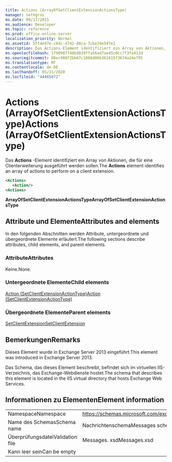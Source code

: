 ```yaml
---
title: Actions (ArrayOfSetClientExtensionActionsType)
manager: sethgros
ms.date: 09/17/2015
ms.audience: Developer
ms.topic: reference
ms.prod: office-online-server
localization_priority: Normal
ms.assetid: 5ff4e97e-c64c-4742-88ca-7cbe39e597e1
description: Das Actions-Element identifiziert ein Array von Aktionen, die für eine Clienterweiterung ausgeführt werden sollen.
ms.openlocfilehash: 1790907f40bd839ffa56ad7ae45c0cc7f3fa412d
ms.sourcegitcommit: 88ec988f2bb67c1866d06b361615f3674a24e795
ms.translationtype: MT
ms.contentlocale: de-DE
ms.lasthandoff: 05/31/2020
ms.locfileid: "44465072"
---
```

# <a name="actions-arrayofsetclientextensionactionstype"></a><span data-ttu-id="e857c-103">Actions (ArrayOfSetClientExtensionActionsType)</span><span class="sxs-lookup"><span data-stu-id="e857c-103">Actions (ArrayOfSetClientExtensionActionsType)</span></span>

<span data-ttu-id="e857c-104">Das **Actions** -Element identifiziert ein Array von Aktionen, die für eine Clienterweiterung ausgeführt werden sollen.</span><span class="sxs-lookup"><span data-stu-id="e857c-104">The **Actions** element identifies an array of actions to perform on a client extension.</span></span> 
  
```XML
<Actions>
   <Action/>
<Actions>
```

 <span data-ttu-id="e857c-105">**ArrayOfSetClientExtensionActionsType**</span><span class="sxs-lookup"><span data-stu-id="e857c-105">**ArrayOfSetClientExtensionActionsType**</span></span>
## <a name="attributes-and-elements"></a><span data-ttu-id="e857c-106">Attribute und Elemente</span><span class="sxs-lookup"><span data-stu-id="e857c-106">Attributes and elements</span></span>

<span data-ttu-id="e857c-107">In den folgenden Abschnitten werden Attribute, untergeordnete und übergeordnete Elemente erläutert.</span><span class="sxs-lookup"><span data-stu-id="e857c-107">The following sections describe attributes, child elements, and parent elements.</span></span>
  
### <a name="attributes"></a><span data-ttu-id="e857c-108">Attribute</span><span class="sxs-lookup"><span data-stu-id="e857c-108">Attributes</span></span>

<span data-ttu-id="e857c-109">Keine.</span><span class="sxs-lookup"><span data-stu-id="e857c-109">None.</span></span>
  
### <a name="child-elements"></a><span data-ttu-id="e857c-110">Untergeordnete Elemente</span><span class="sxs-lookup"><span data-stu-id="e857c-110">Child elements</span></span>

[<span data-ttu-id="e857c-111">Action (SetClientExtensionActionType)</span><span class="sxs-lookup"><span data-stu-id="e857c-111">Action (SetClientExtensionActionType)</span></span>](action-setclientextensionactiontype.md)
  
### <a name="parent-elements"></a><span data-ttu-id="e857c-112">Übergeordnete Elemente</span><span class="sxs-lookup"><span data-stu-id="e857c-112">Parent elements</span></span>

[<span data-ttu-id="e857c-113">SetClientExtension</span><span class="sxs-lookup"><span data-stu-id="e857c-113">SetClientExtension</span></span>](setclientextension.md)
  
## <a name="remarks"></a><span data-ttu-id="e857c-114">Bemerkungen</span><span class="sxs-lookup"><span data-stu-id="e857c-114">Remarks</span></span>

<span data-ttu-id="e857c-115">Dieses Element wurde in Exchange Server 2013 eingeführt.</span><span class="sxs-lookup"><span data-stu-id="e857c-115">This element was introduced in Exchange Server 2013.</span></span>
  
<span data-ttu-id="e857c-116">Das Schema, das dieses Element beschreibt, befindet sich im virtuellen IIS-Verzeichnis, das Exchange-Webdienste hostet.</span><span class="sxs-lookup"><span data-stu-id="e857c-116">The schema that describes this element is located in the IIS virtual directory that hosts Exchange Web Services.</span></span>
  
## <a name="element-information"></a><span data-ttu-id="e857c-117">Informationen zu Elementen</span><span class="sxs-lookup"><span data-stu-id="e857c-117">Element information</span></span>

|||
|:-----|:-----|
|<span data-ttu-id="e857c-118">Namespace</span><span class="sxs-lookup"><span data-stu-id="e857c-118">Namespace</span></span>  <br/> |https://schemas.microsoft.com/exchange/services/2006/messages  <br/> |
|<span data-ttu-id="e857c-119">Name des Schemas</span><span class="sxs-lookup"><span data-stu-id="e857c-119">Schema name</span></span>  <br/> |<span data-ttu-id="e857c-120">Nachrichtenschema</span><span class="sxs-lookup"><span data-stu-id="e857c-120">Messages schema</span></span>  <br/> |
|<span data-ttu-id="e857c-121">Überprüfungsdatei</span><span class="sxs-lookup"><span data-stu-id="e857c-121">Validation file</span></span>  <br/> |<span data-ttu-id="e857c-122">Messages. xsd</span><span class="sxs-lookup"><span data-stu-id="e857c-122">Messages.xsd</span></span>  <br/> |
|<span data-ttu-id="e857c-123">Kann leer sein</span><span class="sxs-lookup"><span data-stu-id="e857c-123">Can be empty</span></span>  <br/> ||
   

